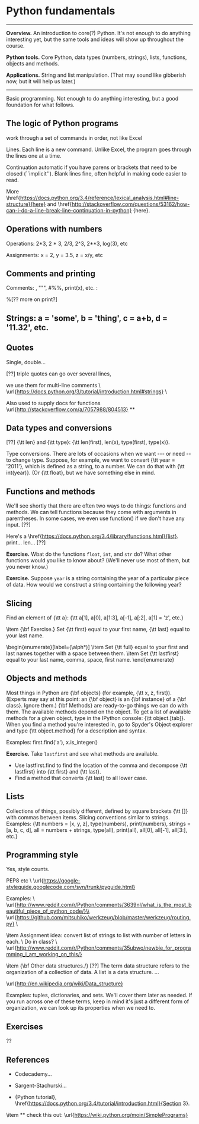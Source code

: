 # Python fundamentals


---
**Overview.**  An introduction to core(?) Python. It's not enough to do anything interesting yet, but the same tools and ideas will show up throughout the course.

**Python tools.**  Core Python, data types (numbers, strings), lists, functions, objects and methods.


**Applications.**  String and list manipulation.  (That may sound like gibberish now, but it will help us later.)

---

Basic programming.  Not enough to do anything interesting, but a good foundation for what follows.


## The logic of Python programs

work through a set of commands in order, not like Excel

Lines.  Each line is a new command.
Unlike Excel, the program goes through the lines one at a time.

Continuation automatic if you have parens or brackets that need to be closed (``implicit'').
Blank lines fine, often helpful in making code easier to read.

More
\href{https://docs.python.org/3.4/reference/lexical_analysis.html#line-structure}{here}
and \href{http://stackoverflow.com/questions/53162/how-can-i-do-a-line-break-line-continuation-in-python}
{here}.


## Operations with numbers

Operations:  2*3, 2 * 3, 2/3, 2^3, 2**3, log(3), etc

Assignments:  x = 2, y = 3.5, z = x/y, etc


## Comments and printing

Comments:  , """, #%%, print(x), etc. :

%[?? more on print?]


## Strings:  a = 'some', b = 'thing', c = a+b, d = '11.32', etc.


## Quotes

Single, double...

[??] triple quotes can go over several lines,

we use them for multi-line comments \\
\url{https://docs.python.org/3/tutorial/introduction.html#strings} \\

Also used to supply docs for functions
\url{http://stackoverflow.com/a/7057988/804513} **

## Data types and conversions

[??]  {\tt len} and {\tt type}:
{\tt len(first), len(x), type(first), type(x)}.

Type conversions.
There are lots of occasions when we want --- or need -- to change type.
Suppose, for example, we want to convert {\tt year = '2011'},
which is defined as a string, to a number.
We can do that with {\tt int(year)}.  (Or {\tt float}, but we have something else in mind.

## Functions and methods

We'll see shortly that there are often two ways to do things:
functions and methods.
We can tell functions because they come with arguments in parentheses.
In some cases, we even use function() if we don't have any input.  [??]

Here's a \href{https://docs.python.org/3.4/library/functions.html}{list}.
print...  len...  [??]

**Exercise.**
Wbat do the functions ```float```, ```int```, and ```str``` do?
What other functions would you like to know about?
(We'll never use most of them, but you never know.)


**Exercise.**
Suppose ```year``` is a string containing the year of a particular piece of data.
How would we construct a string containing the following year?

## Slicing

Find an element of {\tt a}: {\tt a[1], a[0], a[1:3], a[-1], a[:2], a[1] = 'z', etc.}

\item {\bf Exercise.}  Set {\tt first} equal to your first name, {\tt last} equal to your last name.

\begin{enumerate}[label=(\alph*)]
\item Set {\tt full} equal to your first and last names together with a space between them.
\item Set {\tt lastfirst} equal to your last name, comma, space, first name.
\end{enumerate}

## Objects and methods

Most things in Python are {\bf objects}
(for example, {\tt x, z, first}).
(Experts may say at this point:  an {\bf object} is an {\bf instance} of a {\bf class}.
Ignore them.)
{\bf Methods} are ready-to-go things we can do with them.
The available methods depend on the object.
To get a list of available methods for a given object,
type in the IPython console: {\tt object.[tab]}.
When you find a method you're interested in,
go to Spyder's Object explorer
and type {\tt object.method} for a description and syntax.

Examples:  first.find('a'), x.is_integer()

**Exercise.**
Take ```lastfirst```
 and see what methods are available.

* Use lastfirst.find to find the location of the comma and decompose {\tt lastfirst} into {\tt first} and {\tt last}.
* Find a method that converts {\tt last} to all lower case.

## Lists

Collections of things, possibly different, defined by square brackets
{\tt []} with commas between items.
Slicing conventions similar to strings.
Examples:  {\tt numbers = [x, y, z], type(numbers),
print(numbers),
strings = [a, b, c, d],
all = numbers + strings, type(all),
print(all),
all[0], all[-1], all[3:], etc.}

## Programming style

Yes, style counts.

PEP8 etc \\
\url{https://google-styleguide.googlecode.com/svn/trunk/pyguide.html}

Examples:  \\
\url{http://www.reddit.com/r/Python/comments/3639nl/what_is_the_most_beautiful_piece_of_python_code/}\\
\url{https://github.com/mitsuhiko/werkzeug/blob/master/werkzeug/routing.py} \\


\item Assignment idea:  convert list of strings to list with number of letters in each.  \\
Do in class?  \\
\url{http://www.reddit.com/r/Python/comments/35ubwo/newbie_for_programming_i_am_working_on_this/}


\item {\bf Other data structures.\/} [??]
The term data structure refers to the organization of a collection of data.
A list is a data structure.  ...

\url{http://en.wikipedia.org/wiki/Data_structure}

Examples: tuples, dictionaries, and sets.  We'll cover them later as needed.
If you run across one of these terms, keep in mind it's just a different form
of organization, we can look up its properties when we need to.


##  Exercises

??

## References

* Codecademy...

* Sargent-Stachurski...

*  {Python tutorial},
\href{https://docs.python.org/3.4/tutorial/introduction.html}{Section 3}.

\item ** check this out:  \url{https://wiki.python.org/moin/SimplePrograms}
